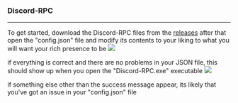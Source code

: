 ### Discord-RPC
___
To get started, download the Discord-RPC files from the [releases](https://github.com/Ra-iners/Discord-RPC/releases/tag/1 "releases")
after that open the "config.json" file and modify its contents to your liking to what you will want your rich presence to be
![](https://owowhatsthis.xyz/i/Yiff_me_please~oy9pw.png)

if everything is correct and there are no problems in your JSON file, this should show up when you open the "Discord-RPC.exe" executable
![](https://owowhatsthis.xyz/i/Yiff_me_please~4q0x8.png)

if something else other than the success message appear, its likely that you've got an issue in your "config.json" file
